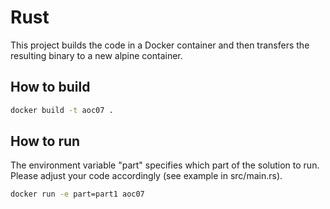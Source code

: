 # Rust

This project builds the code in a Docker container and then transfers the resulting binary to a new alpine container. 

## How to build
```bash
docker build -t aoc07 . 
```

## How to run
The environment variable "part" specifies which part of the solution to run. Please adjust your code accordingly (see example in src/main.rs).
```bash
docker run -e part=part1 aoc07
```